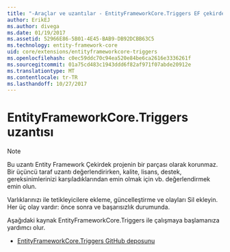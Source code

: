 ```yaml
---
title: "-Araçlar ve uzantılar - EntityFrameworkCore.Triggers EF çekirdek"
author: ErikEJ
ms.author: divega
ms.date: 01/19/2017
ms.assetid: 52966E86-5B01-4E45-BAB9-DB92DCBB63C5
ms.technology: entity-framework-core
uid: core/extensions/entityframeworkcore-triggers
ms.openlocfilehash: c0ec59ddc70c94ea520e84be6ca2616e3336261f
ms.sourcegitcommit: 01a75cd483c1943ddd6f82af971f07abde20912e
ms.translationtype: MT
ms.contentlocale: tr-TR
ms.lasthandoff: 10/27/2017
---
```

# <a name="entityframeworkcoretriggers-extension"></a>EntityFrameworkCore.Triggers uzantısı

> [!NOTE]  
> Bu uzantı Entity Framework Çekirdek projenin bir parçası olarak korunmaz. Bir üçüncü taraf uzantı değerlendirirken, kalite, lisans, destek, gereksinimlerinizi karşıladıklarından emin olmak için vb. değerlendirmek emin olun.

Varlıklarınızı ile tetikleyicilere ekleme, güncelleştirme ve olayları Sil ekleyin. Her üç olay vardır: önce sonra ve başarısızlık durumunda.

Aşağıdaki kaynak EntityFrameworkCore.Triggers ile çalışmaya başlamanıza yardımcı olur.
* [EntityFrameworkCore.Triggers GitHub deposunu](https://github.com/NickStrupat/EntityFramework.Triggers/)
